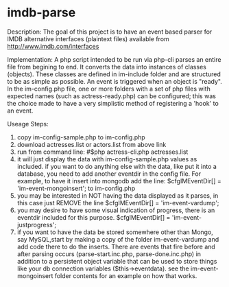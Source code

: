 imdb-parse
==========
Description:
The goal of this project is to have an event based parser for IMDB alternative interfaces (plaintext files) available from
http://www.imdb.com/interfaces

Implementation:
A php script intended to be run via php-cli parses an entire file from begining to end. It converts the data into instances of classes (objects). These classes are defined in im-include folder and are structured to be as simple as possible. An event is triggered when an object is "ready". In the im-config.php file, one or more folders with a set of php files with expected names (such as actress-ready.php) can be configured; this was the choice made to have a very simplistic method of registering a 'hook' to an event.

Useage Steps:
1. copy im-config-sample.php to im-config.php
2. download actresses.list or actors.list from above link
3. run from command line: #$php actress-cli.php actresses.list 
4. it will just display the data with im-config-sample.php values as included.
if you want to do anything else with the data, like put it into a database, you need to add another eventdir in the config file. For example, to have it insert into mongodb add the line:
	$cfgIMEventDir[] = 'im-event-mongoinsert';
to im-config.php
5. you may be interested in NOT having the data displayed as it parses, in this case just REMOVE the line
	$cfgIMEventDir[] = 'im-event-vardump';
6. you may desire to have some visual indication of progress, there is an eventdir included for this purpose.
	$cfgIMEventDir[] = 'im-event-justprogress';  
7. if you want to have the data be stored somewhere other than Mongo, say MySQL,start by making a copy of the folder im-event-vardump and add code there to do the inserts. There are events that fire before and after parsing occurs (parse-start.inc.php, parse-done.inc.php) in addition to a persistent object variable that can be used to store things like your db connection variables ($this->eventdata). see the im-event-mongoinsert folder contents for an example on how that works.

